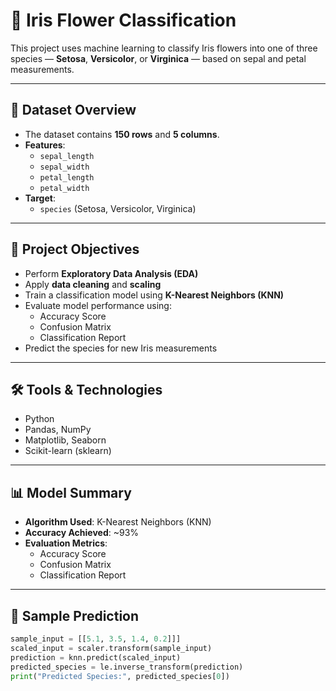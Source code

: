 # 🌸 Iris Flower Classification

This project uses machine learning to classify Iris flowers into one of three species — **Setosa**, **Versicolor**, or **Virginica** — based on sepal and petal measurements.

---

## 📁 Dataset Overview

- The dataset contains **150 rows** and **5 columns**.
- **Features**:
  - `sepal_length`
  - `sepal_width`
  - `petal_length`
  - `petal_width`
- **Target**:
  - `species` (Setosa, Versicolor, Virginica)

---

## 🎯 Project Objectives

- Perform **Exploratory Data Analysis (EDA)**
- Apply **data cleaning** and **scaling**
- Train a classification model using **K-Nearest Neighbors (KNN)**
- Evaluate model performance using:
  - Accuracy Score
  - Confusion Matrix
  - Classification Report
- Predict the species for new Iris measurements

---

## 🛠️ Tools & Technologies

- Python
- Pandas, NumPy
- Matplotlib, Seaborn
- Scikit-learn (sklearn)

---

## 📊 Model Summary

- **Algorithm Used**: K-Nearest Neighbors (KNN)
- **Accuracy Achieved**: ~93%
- **Evaluation Metrics**:
  - Accuracy Score
  - Confusion Matrix
  - Classification Report

---

## 🧪 Sample Prediction

```python
sample_input = [[5.1, 3.5, 1.4, 0.2]]]
scaled_input = scaler.transform(sample_input)
prediction = knn.predict(scaled_input)
predicted_species = le.inverse_transform(prediction)
print("Predicted Species:", predicted_species[0])
